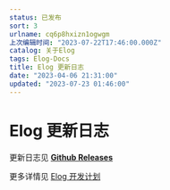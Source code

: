 ```yaml
---
status: 已发布
sort: 3
urlname: cq6p8hxizn1ogwgm
上次编辑时间: "2023-07-22T17:46:00.000Z"
catalog: 关于Elog
tags: Elog-Docs
title: Elog 更新日志
date: "2023-04-06 21:31:00"
updated: "2023-07-23 01:46:00"
---
```


# Elog 更新日志

更新日志见 [**Github Releases**](https://github.com/LetTTGACO/elog/releases)

更多详情见 [Elog 开发计划](https://1874.notion.site/Elog-91dd2037c9c847e6bc90b712b124189c)
